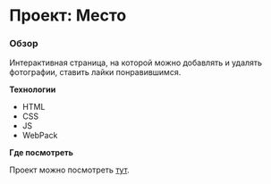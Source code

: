 # Проект: Место

### Обзор

Интерактивная страница, на которой можно добавлять и удалять фотографии, ставить лайки понравившимся.

**Технологии**

* HTML
* CSS
* JS
* WebPack

**Где посмотреть**

Проект можно посмотреть [тут](https://stasnislavch.github.io/mesto/).

